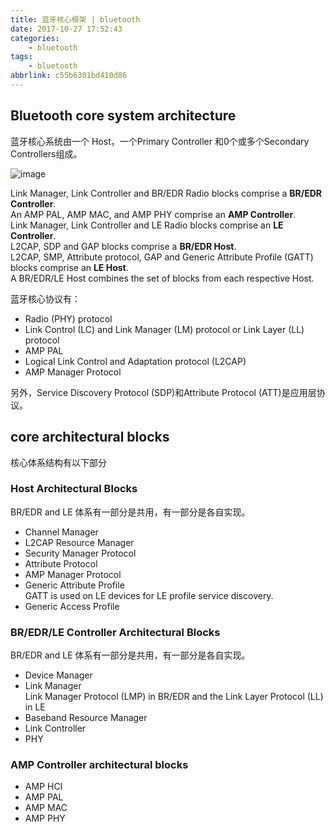 ```yaml
---
title: 蓝牙核心框架 | bluetooth
date: 2017-10-27 17:52:43
categories:
    - bluetooth
tags:
    - bluetooth
abbrlink: c55b6301bd410d86
---
```

## Bluetooth core system architecture

蓝牙核心系统由一个 Host，一个Primary Controller 和0个或多个Secondary Controllers组成。

![image](http://oxnimkw03.bkt.clouddn.com/6dc67a1dce48e839916bd974208a7fea20160114142023.gif)

Link Manager, Link Controller and BR/EDR Radio blocks comprise a **BR/EDR Controller**.  
An AMP PAL, AMP MAC, and AMP PHY comprise an **AMP Controller**.  
Link Manager, Link Controller and LE Radio blocks comprise an **LE Controller**.  
L2CAP, SDP and GAP blocks comprise a **BR/EDR Host**.  
L2CAP, SMP, Attribute protocol, GAP and Generic Attribute Profile (GATT) blocks comprise an **LE Host**.  
A BR/EDR/LE Host combines the set of blocks from each respective Host.  

蓝牙核心协议有：
* Radio (PHY) protocol
* Link Control (LC) and Link Manager (LM) protocol or Link Layer (LL) protocol
* AMP PAL
* Logical Link Control and Adaptation protocol (L2CAP)
* AMP Manager Protocol

另外，Service Discovery Protocol (SDP)和Attribute Protocol (ATT)是应用层协议。


## core architectural blocks

核心体系结构有以下部分

### Host Architectural Blocks

BR/EDR and LE 体系有一部分是共用，有一部分是各自实现。

* Channel Manager  
* L2CAP Resource Manager  
* Security Manager Protocol  
* Attribute Protocol  
* AMP Manager Protocol  
* Generic Attribute Profile  
    GATT is used on LE devices for LE profile service discovery.
* Generic Access Profile  

### BR/EDR/LE Controller Architectural Blocks

BR/EDR and LE 体系有一部分是共用，有一部分是各自实现。

* Device Manager  
* Link Manager  
    Link Manager Protocol (LMP) in BR/EDR and the Link Layer Protocol (LL) in LE
* Baseband Resource Manager  
* Link Controller  
* PHY  

### AMP Controller architectural blocks

* AMP HCI
* AMP PAL
* AMP MAC
* AMP PHY
